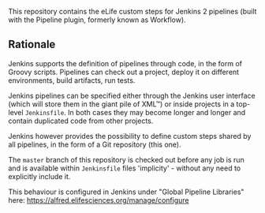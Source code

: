 This repository contains the eLife custom steps for Jenkins 2 pipelines (built with the Pipeline plugin, formerly known 
as Workflow).

## Rationale

Jenkins supports the definition of pipelines through code, in the form of Groovy scripts. 
Pipelines can check out a project, deploy it on different environments, build artifacts, run tests.

Jenkins pipelines can be specified either through the Jenkins user interface (which will store them in the giant pile 
of XML™) or inside projects in a top-level `Jenkinsfile`. In both cases they may become longer and longer and contain 
duplicated code from other projects.

Jenkins however provides the possibility to define custom steps shared by all pipelines, in the form of a Git 
repository (this one).

The `master` branch of this repository is checked out before any job is run and is available within `Jenkinsfile` files
'implicity' - without any need to explicitly include it.

This behaviour is configured in Jenkins under "Global Pipeline Libraries" here: https://alfred.elifesciences.org/manage/configure
